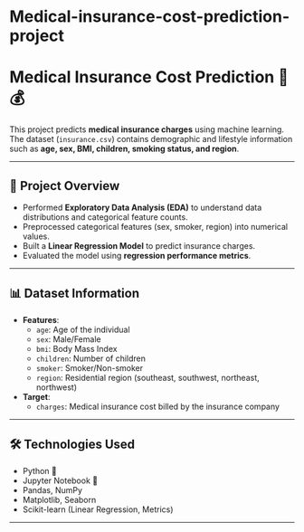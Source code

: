 # Medical-insurance-cost-prediction-project

# Medical Insurance Cost Prediction 🏥💰

This project predicts **medical insurance charges** using machine learning.  
The dataset (`insurance.csv`) contains demographic and lifestyle information such as **age, sex, BMI, children, smoking status, and region**.

---

## 📌 Project Overview
- Performed **Exploratory Data Analysis (EDA)** to understand data distributions and categorical feature counts.
- Preprocessed categorical features (sex, smoker, region) into numerical values.
- Built a **Linear Regression Model** to predict insurance charges.
- Evaluated the model using **regression performance metrics**.

---

## 📊 Dataset Information
- **Features**:
  - `age`: Age of the individual
  - `sex`: Male/Female
  - `bmi`: Body Mass Index
  - `children`: Number of children
  - `smoker`: Smoker/Non-smoker
  - `region`: Residential region (southeast, southwest, northeast, northwest)
- **Target**:
  - `charges`: Medical insurance cost billed by the insurance company

---

## 🛠️ Technologies Used
- Python 🐍
- Jupyter Notebook 📓
- Pandas, NumPy
- Matplotlib, Seaborn
- Scikit-learn (Linear Regression, Metrics)

---
